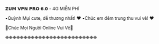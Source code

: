  𝗭𝗨𝗠 𝗩𝗣𝗡 𝗣𝗥𝗢 𝟲.𝟬 - 4G MIỄN PHÍ

▪️Quỳnh Mụi cute, dễ thương nhất!  ♥ 
▪️Chúc em đêm trung thu vui vẻ!  ♥ 

💓Chúc Mọi Người Online Vui Vẻ💓 

❉❉❉❉❉❉❉❉❉❉❉❉❉❉❉❉❉❉❉❉❉❉❉❉❉
